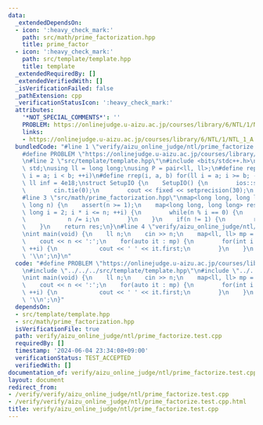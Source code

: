 ```yaml
---
data:
  _extendedDependsOn:
  - icon: ':heavy_check_mark:'
    path: src/math/prime_factorization.hpp
    title: prime_factor
  - icon: ':heavy_check_mark:'
    path: src/template/template.hpp
    title: template
  _extendedRequiredBy: []
  _extendedVerifiedWith: []
  _isVerificationFailed: false
  _pathExtension: cpp
  _verificationStatusIcon: ':heavy_check_mark:'
  attributes:
    '*NOT_SPECIAL_COMMENTS*': ''
    PROBLEM: https://onlinejudge.u-aizu.ac.jp/courses/library/6/NTL/1/NTL_1_A
    links:
    - https://onlinejudge.u-aizu.ac.jp/courses/library/6/NTL/1/NTL_1_A
  bundledCode: "#line 1 \"verify/aizu_online_judge/ntl/prime_factorize.test.cpp\"\n\
    #define PROBLEM \"https://onlinejudge.u-aizu.ac.jp/courses/library/6/NTL/1/NTL_1_A\"\
    \n#line 2 \"src/template/template.hpp\"\n#include <bits/stdc++.h>\nusing namespace\
    \ std;\nusing ll = long long;\nusing P = pair<ll, ll>;\n#define rep(i, a, b) for(ll\
    \ i = a; i < b; ++i)\n#define rrep(i, a, b) for(ll i = a; i >= b; --i)\nconstexpr\
    \ ll inf = 4e18;\nstruct SetupIO {\n    SetupIO() {\n        ios::sync_with_stdio(0);\n\
    \        cin.tie(0);\n        cout << fixed << setprecision(30);\n    }\n} setup_io;\n\
    #line 3 \"src/math/prime_factorization.hpp\"\nmap<long long, long long> prime_factor(long\
    \ long n) {\n    assert(n >= 1);\n    map<long long, long long> res;\n    for(long\
    \ long i = 2; i * i <= n; ++i) {\n        while(n % i == 0) {\n            ++res[i];\n\
    \            n /= i;\n        }\n    }\n    if(n != 1) {\n        res[n] = 1;\n\
    \    }\n    return res;\n}\n#line 4 \"verify/aizu_online_judge/ntl/prime_factorize.test.cpp\"\
    \nint main(void) {\n    ll n;\n    cin >> n;\n    map<ll, ll> mp = prime_factor(n);\n\
    \    cout << n << ':';\n    for(auto it : mp) {\n        for(int i = 0; i < it.second;\
    \ ++i) {\n            cout << ' ' << it.first;\n        }\n    }\n    cout <<\
    \ '\\n';\n}\n"
  code: "#define PROBLEM \"https://onlinejudge.u-aizu.ac.jp/courses/library/6/NTL/1/NTL_1_A\"\
    \n#include \"../../../src/template/template.hpp\"\n#include \"../../../src/math/prime_factorization.hpp\"\
    \nint main(void) {\n    ll n;\n    cin >> n;\n    map<ll, ll> mp = prime_factor(n);\n\
    \    cout << n << ':';\n    for(auto it : mp) {\n        for(int i = 0; i < it.second;\
    \ ++i) {\n            cout << ' ' << it.first;\n        }\n    }\n    cout <<\
    \ '\\n';\n}"
  dependsOn:
  - src/template/template.hpp
  - src/math/prime_factorization.hpp
  isVerificationFile: true
  path: verify/aizu_online_judge/ntl/prime_factorize.test.cpp
  requiredBy: []
  timestamp: '2024-06-04 23:34:08+09:00'
  verificationStatus: TEST_ACCEPTED
  verifiedWith: []
documentation_of: verify/aizu_online_judge/ntl/prime_factorize.test.cpp
layout: document
redirect_from:
- /verify/verify/aizu_online_judge/ntl/prime_factorize.test.cpp
- /verify/verify/aizu_online_judge/ntl/prime_factorize.test.cpp.html
title: verify/aizu_online_judge/ntl/prime_factorize.test.cpp
---
```

